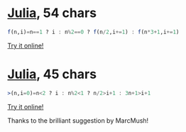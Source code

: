 # [Julia][1], 54 chars
    
```julia
f(n,i)=n==1 ? i : n%2==0 ? f(n/2,i+=1) : f(n*3+1,i+=1)
```    
[Try it online!][2]

# [Julia][1], 45 chars
    
```julia
>(n,i=0)=n<2 ? i : n%2<1 ? n/2>i+1 : 3n+1>i+1
```    
[Try it online!][3]

Thanks to the brilliant suggestion by MarcMush!  

[1]: https://julialang.org/
[2]: https://tio.run/##JcnBCkBAEIDhV5mL2mHErFBqeBA5uKgRk0Tt268tx@//9/fQlUOMmzNSFBNhmEBhAMu8SJ2QVuVJC2FMOSlvCv4dr1vtOcyd6@VCOW4uUI0EsyfgjqAl6BfE@AE
[3]: https://tio.run/##FcjBCoAgDADQX9klUBzUFhVE2odEB48LGxIF/b3Z7fGOJ0mkt5RgFMV31uvCsILADNrwQtXachBHdXp19LPkS/ROas6YTUDYGIFGhAFh2q0tHw
